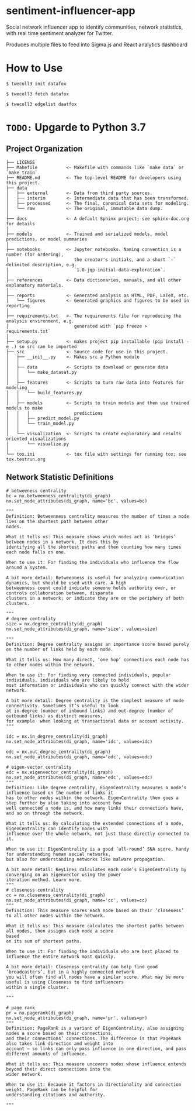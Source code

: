 sentiment-influencer-app
==============================

Social network influencer app to identify communities, network statistics, with real time sentiment analyzer for Twitter.

Produces multiple files to feed into Sigma.js and React analytics dashboard 

How to Use
==============================
`$ twecoll3 init datafox`

`$ twecoll3 fetch datafox`

`$ twecoll3 edgelist daatfox`

`TODO:` Upgarde to Python 3.7
==============================

Project Organization
------------

    ├── LICENSE
    ├── Makefile           <- Makefile with commands like `make data` or `make train`
    ├── README.md          <- The top-level README for developers using this project.
    ├── data
    │   ├── external       <- Data from third party sources.
    │   ├── interim        <- Intermediate data that has been transformed.
    │   ├── processed      <- The final, canonical data sets for modeling.
    │   └── raw            <- The original, immutable data dump.
    │
    ├── docs               <- A default Sphinx project; see sphinx-doc.org for details
    │
    ├── models             <- Trained and serialized models, model predictions, or model summaries
    │
    ├── notebooks          <- Jupyter notebooks. Naming convention is a number (for ordering),
    │                         the creator's initials, and a short `-` delimited description, e.g.
    │                         `1.0-jqp-initial-data-exploration`.
    │
    ├── references         <- Data dictionaries, manuals, and all other explanatory materials.
    │
    ├── reports            <- Generated analysis as HTML, PDF, LaTeX, etc.
    │   └── figures        <- Generated graphics and figures to be used in reporting
    │
    ├── requirements.txt   <- The requirements file for reproducing the analysis environment, e.g.
    │                         generated with `pip freeze > requirements.txt`
    │
    ├── setup.py           <- makes project pip installable (pip install -e .) so src can be imported
    ├── src                <- Source code for use in this project.
    │   ├── __init__.py    <- Makes src a Python module
    │   │
    │   ├── data           <- Scripts to download or generate data
    │   │   └── make_dataset.py
    │   │
    │   ├── features       <- Scripts to turn raw data into features for modeling
    │   │   └── build_features.py
    │   │
    │   ├── models         <- Scripts to train models and then use trained models to make
    │   │   │                 predictions
    │   │   ├── predict_model.py
    │   │   └── train_model.py
    │   │
    │   └── visualization  <- Scripts to create exploratory and results oriented visualizations
    │       └── visualize.py
    │
    └── tox.ini            <- tox file with settings for running tox; see tox.testrun.org
    
    
Network Statistic Definitions
-----------

    # betweeness centrality
    bc = nx.betweenness_centrality(di_graph)
    nx.set_node_attributes(di_graph, name='bc', values=bc)

    """
    Definition: Betweenness centrality measures the number of times a node lies on the shortest path between other 
    nodes.

    What it tells us: This measure shows which nodes act as ‘bridges’ between nodes in a network. It does this by 
    identifying all the shortest paths and then counting how many times each node falls on one.
    
    When to use it: For finding the individuals who influence the flow around a system.
    
    A bit more detail: Betweenness is useful for analyzing communication dynamics, but should be used with care. A high 
    betweenness count could indicate someone holds authority over, or controls collaboration between, disparate 
    clusters in a network; or indicate they are on the periphery of both clusters.
    
    """
    # degree centrality
    size = nx.degree_centrality(di_graph)
    nx.set_node_attributes(di_graph, name='size', values=size)

    """
    Definition: Degree centrality assigns an importance score based purely on the number of links held by each node. 
    
    What it tells us: How many direct, ‘one hop’ connections each node has to other nodes within the network.
    
    When to use it: For finding very connected individuals, popular individuals, individuals who are likely to hold
    most information or individuals who can quickly connect with the wider network.
    
    A bit more detail: Degree centrality is the simplest measure of node connectivity. Sometimes it’s useful to look 
    at in-degree (number of inbound links) and out-degree (number of outbound links) as distinct measures, 
    for example  when looking at transactional data or account activity.
    """

    idc = nx.in_degree_centrality(di_graph)
    nx.set_node_attributes(di_graph, name='idc', values=idc)

    odc = nx.out_degree_centrality(di_graph)
    nx.set_node_attributes(di_graph, name='odc', values=odc)

    # eigen-vector centrality
    edc = nx.eigenvector_centrality(di_graph)
    nx.set_node_attributes(di_graph, name='edc', values=edc)
    """
    Definition: Like degree centrality, EigenCentrality measures a node’s influence based on the number of links it 
    has to other nodes within the network. EigenCentrality then goes a step further by also taking into account how 
    well connected a node is, and how many links their connections have, and so on through the network.

    What it tells us: By calculating the extended connections of a node, EigenCentrality can identify nodes with 
    influence over the whole network, not just those directly connected to it.

    When to use it: EigenCentrality is a good ‘all-round’ SNA score, handy for understanding human social networks, 
    but also for understanding networks like malware propagation.

    A bit more detail: KeyLines calculates each node’s EigenCentrality by converging on an eigenvector using the power 
    iteration method. Learn more.
    """
    # closeness centrality
    cc = nx.closeness_centrality(di_graph)
    nx.set_node_attributes(di_graph, name='cc', values=cc)
    """
    Definition: This measure scores each node based on their ‘closeness’ to all other nodes within the network.
    
    What it tells us: This measure calculates the shortest paths between all nodes, then assigns each node a score 
    based 
    on its sum of shortest paths.
    
    When to use it: For finding the individuals who are best placed to influence the entire network most quickly.
    
    A bit more detail: Closeness centrality can help find good ‘broadcasters’, but in a highly connected network 
    you will often find all nodes have a similar score. What may be more useful is using Closeness to find influencers 
    within a single cluster.
    
    """

    # page rank
    pr = nx.pagerank(di_graph)
    nx.set_node_attributes(di_graph, name='pr', values=pr)
    """
    Definition: PageRank is a variant of EigenCentrality, also assigning nodes a score based on their connections,
    and their connections’ connections. The difference is that PageRank also takes link direction and weight into 
    account – so links can only pass influence in one direction, and pass different amounts of influence.
    
    What it tells us: This measure uncovers nodes whose influence extends beyond their direct connections into the 
    wider network.
    
    When to use it: Because it factors in directionality and connection weight, PageRank can be helpful for 
    understanding citations and authority.
    
    """    
    
    
    
    
    
